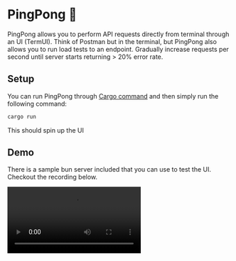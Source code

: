# PingPong 🏓

PingPong allows you to perform API requests directly from terminal through an UI (TermUI). Think of Postman but in the terminal, but PingPong also allows you to run load tests to an endpoint. Gradually increase requests per second until server starts returning > 20% error rate.

## Setup

You can run PingPong through [Cargo command](https://rustup.rs/) and then simply run the following command:

```sh
cargo run
```

This should spin up the UI

## Demo

There is a sample bun server included that you can use to test the UI. Checkout the recording below.

![](assets/ping_pong_demo.mov)
